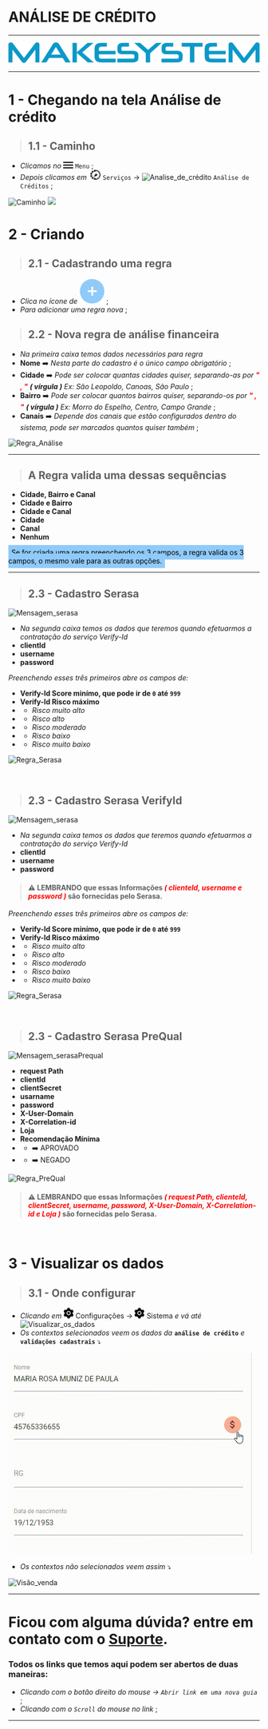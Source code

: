 # ANÁLISE DE CRÉDITO

---

[![Logo_Make](https://raw.githubusercontent.com/Makesystem/manuais/main/webccrm/telas/icon_standard/16%20-%20Todas%20telas/makesystem.png)](https://www.makesystem.com.br/)

---

# 1 - Chegando na tela Análise de crédito
>## __1.1 - Caminho__
* _Clicamos no_ ![menu](https://raw.githubusercontent.com/Makesystem/manuais/main/webccrm/telas/icon_standard/16%20-%20Todas%20telas/menu.png) `Menu` ;
* _Depois clicamos em_  ![Serviços](https://raw.githubusercontent.com/Makesystem/manuais/main/webccrm/telas/icon_standard/5%20-%20Servi%C3%A7os/Servi%C3%A7os.png) `Serviços` -> ![Analise_de_crédito](https://raw.githubusercontent.com/Makesystem/manuais/main/webccrm/telas/icon_standard/5%20-%20Servi%C3%A7os/Analise%20financeira.png) `Análise de Créditos` ;

![Caminho](https://raw.githubusercontent.com/Makesystem/manuais/main/webccrm/telas/separacao_tela/tela_analise_de_cr%C3%A9dito/caminho.gif)
![](tela_analise_de_cr%C3%A9dito/caminho.gif)

# 2 - Criando
>## __2.1 - Cadastrando uma regra__
* _Clica no ícone de_ ![add_usuário](https://raw.githubusercontent.com/Makesystem/manuais/main/webccrm/telas/icon_standard/16%20-%20Todas%20telas/add_1.png) ;
* _Para adicionar uma regra nova_ ;

>## __2.2 - Nova regra de análise financeira__
* _Na primeira caixa temos dados necessários para regra_
* __Nome__ ➡️ _Nesta parte do cadastro é o único campo obrigatório_ ;
*  __Cidade__ ➡️ _Pode ser colocar quantas cidades quiser, separando-as por <span style="color:red">**" , "** </span>**( vírgula )** Ex: São Leopoldo, Canoas, São Paulo_ ;
*   __Bairro__ ➡️ _Pode ser colocar quantos bairros quiser, separando-os por <span style="color:red">**" , "** </span>**( vírgula )** Ex: Morro do Espelho, Centro, Campo Grande_ ;
* __Canais__ ➡️ _Depende dos canais que estão configurados dentro do sistema, pode ser marcados quantos quiser também_ ;

![Regra_Análise](https://raw.githubusercontent.com/Makesystem/manuais/main/webccrm/telas/separacao_tela/tela_analise_de_cr%C3%A9dito/regra_analise.gif)

---

>## __A Regra valida uma dessas sequências__
* __Cidade, Bairro e Canal__
* __Cidade e Bairro__
* __Cidade e Canal__
* __Cidade__
* __Canal__
* __Nenhum__

 <span style="color:black;background-color:rgba(144,202,249,1);padding:6px;">Se for criada uma regra preenchendo os 3 campos, a regra valida os 3 campos, o mesmo vale para as outras opções.</span>

---
>## __2.3 - Cadastro Serasa__
![Mensagem_serasa](https://raw.githubusercontent.com/Makesystem/manuais/main/webccrm/telas/separacao_tela/tela_analise_de_cr%C3%A9dito/mensagem%20serasa.png)
* _Na segunda caixa temos os dados que teremos quando efetuarmos a contratação do serviço Verify-Id_
* __clientId__
* __username__
* __password__

_Preenchendo esses três primeiros abre os campos de:_
* __Verify-Id Score minímo, que pode ir de `0` até `999`__
* __Verify-Id Risco máximo__
* * _Risco muito alto_
* * _Risco alto_
* * _Risco moderado_
* * _Risco baixo_
* * _Risco muito baixo_

![Regra_Serasa](https://raw.githubusercontent.com/Makesystem/manuais/main/webccrm/telas/separacao_tela/tela_analise_de_cr%C3%A9dito/cadastro_serasa.gif)

<br />

>## __2.3 - Cadastro Serasa VerifyId__
![Mensagem_serasa](https://raw.githubusercontent.com/Makesystem/manuais/main/webccrm/telas/separacao_tela/tela_analise_de_cr%C3%A9dito/mensagem%20serasa.png)
* _Na segunda caixa temos os dados que teremos quando efetuarmos a contratação do serviço Verify-Id_
* __clientId__
* __username__
* __password__
>#### ⚠️ __LEMBRANDO__ que essas Informações <span style="color:red;font-style: italic;">( clienteId, username e password )</span> são fornecidas pelo Serasa.

_Preenchendo esses três primeiros abre os campos de:_
* __Verify-Id Score minímo, que pode ir de `0` até `999`__
* __Verify-Id Risco máximo__
* * _Risco muito alto_
* * _Risco alto_
* * _Risco moderado_
* * _Risco baixo_
* * _Risco muito baixo_

![Regra_Serasa](https://raw.githubusercontent.com/Makesystem/manuais/main/webccrm/telas/separacao_tela/tela_analise_de_cr%C3%A9dito/cadastro_serasa.gif)

<br />

>## __2.3 - Cadastro Serasa PreQual__
![Mensagem_serasaPrequal](https://raw.githubusercontent.com/Makesystem/manuais/main/webccrm/telas/separacao_tela/tela_analise_de_cr%C3%A9dito/mensagem%20serasa%20PreQual.png)
* __request Path__
* __clientId__
* __clientSecret__
* __usarname__
* __password__
* __X-User-Domain__
* __X-Correlation-id__
* __Loja__
* __Recomendação Mínima__
* * ➡️ APROVADO
* * ➡️ NEGADO

![Regra_PreQual](https://github.com/Makesystem/manuais/raw/main/webccrm/telas/separacao_tela/tela_analise_de_cr%C3%A9dito/cadastro_prequal.gif)

>#### ⚠️ __LEMBRANDO__ que essas Informações <span style="color:red;font-style: italic;">( request Path, clienteId, clientSecret, username, password, X-User-Domain, X-Correlation-id e Loja )</span> são fornecidas pelo Serasa.

<br />

# 3 - Visualizar os dados
>## __3.1 - Onde configurar__
* _Clicando em_ ![Configuração](https://raw.githubusercontent.com/Makesystem/manuais/main/webccrm/telas/icon_standard/11%20-%20Configura%C3%A7%C3%B5es/Configura%C3%A7%C3%B5es.png) Configurações -> ![Configuração](https://raw.githubusercontent.com/Makesystem/manuais/main/webccrm/telas/icon_standard/11%20-%20Configura%C3%A7%C3%B5es/Configura%C3%A7%C3%B5es.png) Sistema _e vá até_
![Visualizar_os_dados](https://raw.githubusercontent.com/Makesystem/manuais/main/webccrm/telas/separacao_tela/tela_analise_de_cr%C3%A9dito/Visualisar%20dados.png)
* _Os contextos selecionados veem os dados da_ **`análise de crédito`** _e_ **`validações cadastrais`** ⤵️

![Visão_Auditoria](https://raw.githubusercontent.com/Makesystem/manuais/main/webccrm/telas/separacao_tela/tela_analise_de_cr%C3%A9dito/vis%C3%A3o%20auditoria.gif)
* _Os contextos não selecionados veem assim_ ⤵️

![Visão_venda](https://raw.githubusercontent.com/Makesystem/manuais/main/webccrm/telas/separacao_tela/tela_analise_de_cr%C3%A9dito/visao%20venda.gif)
<br />

---

# Ficou com alguma dúvida? entre em contato com o [Suporte](http://api.whatsapp.com/send?1=pt_BR&phone=555130661344).

### Todos os links que temos aqui podem ser abertos de duas maneiras:
* _Clicando com o botão direito do mouse -> `Abrir link em uma nova guia`_ ;
* _Clicando com o `Scroll` do mouse no link_ ;

---

